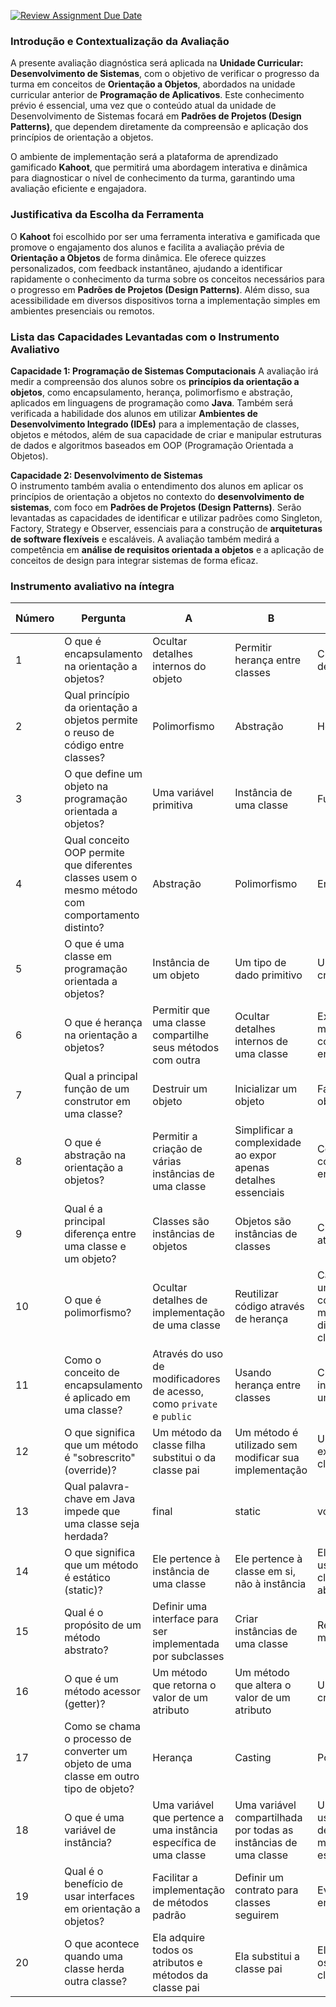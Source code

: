 [![Review Assignment Due Date](https://classroom.github.com/assets/deadline-readme-button-22041afd0340ce965d47ae6ef1cefeee28c7c493a6346c4f15d667ab976d596c.svg)](https://classroom.github.com/a/tJ3c_4dW)
### Introdução e Contextualização da Avaliação

A presente avaliação diagnóstica será aplicada na **Unidade Curricular: Desenvolvimento de Sistemas**, com o objetivo de verificar o progresso da turma em conceitos de **Orientação a Objetos**, abordados na unidade curricular anterior de **Programação de Aplicativos**. Este conhecimento prévio é essencial, uma vez que o conteúdo atual da unidade de Desenvolvimento de Sistemas focará em **Padrões de Projetos (Design Patterns)**, que dependem diretamente da compreensão e aplicação dos princípios de orientação a objetos.

O ambiente de implementação será a plataforma de aprendizado gamificado **Kahoot**, que permitirá uma abordagem interativa e dinâmica para diagnosticar o nível de conhecimento da turma, garantindo uma avaliação eficiente e engajadora.

### Justificativa da Escolha da Ferramenta

O **Kahoot** foi escolhido por ser uma ferramenta interativa e gamificada que promove o engajamento dos alunos e facilita a avaliação prévia de **Orientação a Objetos** de forma dinâmica. Ele oferece quizzes personalizados, com feedback instantâneo, ajudando a identificar rapidamente o conhecimento da turma sobre os conceitos necessários para o progresso em **Padrões de Projetos (Design Patterns)**. Além disso, sua acessibilidade em diversos dispositivos torna a implementação simples em ambientes presenciais ou remotos.

### Lista das Capacidades Levantadas com o Instrumento Avaliativo

**Capacidade 1: Programação de Sistemas Computacionais** 
A avaliação irá medir a compreensão dos alunos sobre os **princípios da orientação a objetos**, como encapsulamento, herança, polimorfismo e abstração, aplicados em linguagens de programação como **Java**. Também será verificada a habilidade dos alunos em utilizar **Ambientes de Desenvolvimento Integrado (IDEs)** para a implementação de classes, objetos e métodos, além de sua capacidade de criar e manipular estruturas de dados e algoritmos baseados em OOP (Programação Orientada a Objetos).

**Capacidade 2: Desenvolvimento de Sistemas**  
O instrumento também avalia o entendimento dos alunos em aplicar os princípios de orientação a objetos no contexto do **desenvolvimento de sistemas**, com foco em **Padrões de Projetos (Design Patterns)**. Serão levantadas as capacidades de identificar e utilizar padrões como Singleton, Factory, Strategy e Observer, essenciais para a construção de **arquiteturas de software flexíveis** e escaláveis. A avaliação também medirá a competência em **análise de requisitos orientada a objetos** e a aplicação de conceitos de design para integrar sistemas de forma eficaz.

### Instrumento avaliativo na íntegra ###


| **Número** | **Pergunta**                                                                                 | **A**                                                | **B**                                                     | **C**                                                     | **D**                                                | **Resposta Correta** |
|------------|----------------------------------------------------------------------------------------------|------------------------------------------------------|-----------------------------------------------------------|-----------------------------------------------------------|------------------------------------------------------|-----------------------|
| 1          | O que é encapsulamento na orientação a objetos?                                              | Ocultar detalhes internos do objeto                 | Permitir herança entre classes                            | Criar instâncias de objetos                               | Definir comportamentos públicos                      | A                     |
| 2          | Qual princípio da orientação a objetos permite o reuso de código entre classes?              | Polimorfismo                                        | Abstração                                                | Herança                                                   | Encapsulamento                                        | C                     |
| 3          | O que define um objeto na programação orientada a objetos?                                    | Uma variável primitiva                               | Instância de uma classe                                  | Função global                                             | Método abstrato                                       | B                     |
| 4          | Qual conceito OOP permite que diferentes classes usem o mesmo método com comportamento distinto? | Abstração                                           | Polimorfismo                                             | Encapsulamento                                           | Herança                                               | B                     |
| 5          | O que é uma classe em programação orientada a objetos?                                        | Instância de um objeto                               | Um tipo de dado primitivo                                | Um modelo para criar objetos                              | Um método estático                                    | C                     |
| 6          | O que é herança na orientação a objetos?                                                      | Permitir que uma classe compartilhe seus métodos com outra | Ocultar detalhes internos de uma classe                   | Executar o mesmo método com diferentes entradas           | Criar objetos a partir de um construtor                | A                     |
| 7          | Qual a principal função de um construtor em uma classe?                                        | Destruir um objeto                                   | Inicializar um objeto                                    | Fazer cópias de objetos                                  | Alterar o comportamento de métodos                     | B                     |
| 8          | O que é abstração na orientação a objetos?                                                    | Permitir a criação de várias instâncias de uma classe | Simplificar a complexidade ao expor apenas detalhes essenciais | Compartilhar comportamentos entre classes                 | Executar métodos de forma assíncrona                   | B                     |
| 9          | Qual é a principal diferença entre uma classe e um objeto?                                      | Classes são instâncias de objetos                    | Objetos são instâncias de classes                         | Classes não têm atributos                                | Objetos não têm métodos                                | B                     |
| 10         | O que é polimorfismo?                                                                         | Ocultar detalhes de implementação de uma classe      | Reutilizar código através de herança                     | Capacidade de um método se comportar de maneiras diferentes em classes distintas | Definir um contrato para as classes seguirem            | C                     |
| 11         | Como o conceito de encapsulamento é aplicado em uma classe?                                     | Através do uso de modificadores de acesso, como `private` e `public` | Usando herança entre classes                              | Criando várias instâncias de uma classe                  | Através da definição de métodos abstratos               | A                     |
| 12         | O que significa que um método é "sobrescrito" (override)?                                      | Um método da classe filha substitui o da classe pai  | Um método é utilizado sem modificar sua implementação    | Um método é excluído da classe filha                     | Um método é removido durante a execução                 | A                     |
| 13         | Qual palavra-chave em Java impede que uma classe seja herdada?                                  | final                                                | static                                                    | void                                                      | private                                               | A                     |
| 14         | O que significa que um método é estático (static)?                                             | Ele pertence à instância de uma classe               | Ele pertence à classe em si, não à instância             | Ele só pode ser usado em classes abstratas                | Ele pode ser herdado por qualquer classe               | B                     |
| 15         | Qual é o propósito de um método abstrato?                                                      | Definir uma interface para ser implementada por subclasses | Criar instâncias de uma classe                            | Realizar cálculos matemáticos                            | Permitir a herança entre classes                        | A                     |
| 16         | O que é um método acessor (getter)?                                                             | Um método que retorna o valor de um atributo         | Um método que altera o valor de um atributo              | Um método que cria um objeto                              | Um método que sobrescreve um atributo                    | A                     |
| 17         | Como se chama o processo de converter um objeto de uma classe em outro tipo de objeto?          | Herança                                              | Casting                                                   | Polimorfismo                                             | Encapsulamento                                        | B                     |
| 18         | O que é uma variável de instância?                                                               | Uma variável que pertence a uma instância específica de uma classe | Uma variável compartilhada por todas as instâncias de uma classe | Uma variável usada apenas dentro de métodos estáticos   | Uma variável que nunca pode ser modificada              | A                     |
| 19         | Qual é o benefício de usar interfaces em orientação a objetos?                                  | Facilitar a implementação de métodos padrão         | Definir um contrato para classes seguirem                | Evitar herança entre classes                              | Garantir que todos os métodos sejam privados            | B                     |
| 20         | O que acontece quando uma classe herda outra classe?                                            | Ela adquire todos os atributos e métodos da classe pai | Ela substitui a classe pai                               | Ela oculta todos os métodos da classe pai                 | Ela exclui os atributos da classe pai                    | A                     |


